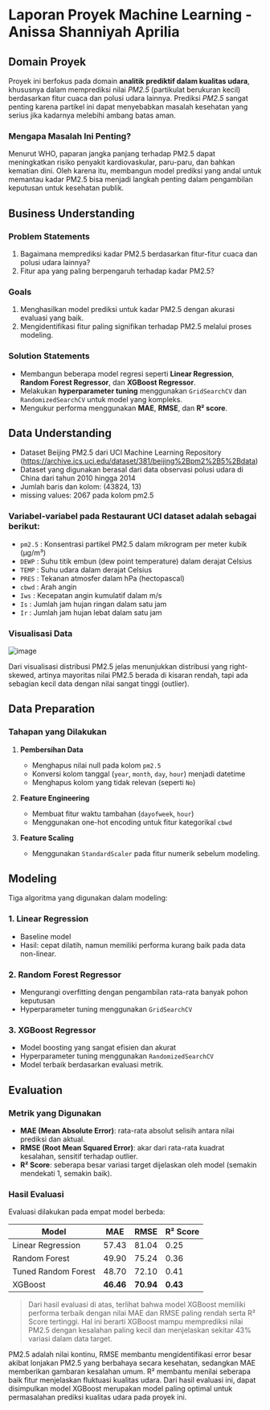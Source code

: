# Laporan Proyek Machine Learning - Anissa Shanniyah Aprilia

## Domain Proyek

Proyek ini berfokus pada domain **analitik prediktif dalam kualitas udara**, khususnya dalam memprediksi nilai *PM2.5* (partikulat berukuran kecil) berdasarkan fitur cuaca dan polusi udara lainnya. Prediksi *PM2.5* sangat penting karena partikel ini dapat menyebabkan masalah kesehatan yang serius jika kadarnya melebihi ambang batas aman.

### Mengapa Masalah Ini Penting?

Menurut WHO, paparan jangka panjang terhadap PM2.5 dapat meningkatkan risiko penyakit kardiovaskular, paru-paru, dan bahkan kematian dini. Oleh karena itu, membangun model prediksi yang andal untuk memantau kadar PM2.5 bisa menjadi langkah penting dalam pengambilan keputusan untuk kesehatan publik.

## Business Understanding

### Problem Statements
1. Bagaimana memprediksi kadar PM2.5 berdasarkan fitur-fitur cuaca dan polusi udara lainnya?
2. Fitur apa yang paling berpengaruh terhadap kadar PM2.5?

### Goals
1. Menghasilkan model prediksi untuk kadar PM2.5 dengan akurasi evaluasi yang baik.
2. Mengidentifikasi fitur paling signifikan terhadap PM2.5 melalui proses modeling.

### Solution Statements
* Membangun beberapa model regresi seperti **Linear Regression**, **Random Forest Regressor**, dan **XGBoost Regressor**.
* Melakukan **hyperparameter tuning** menggunakan `GridSearchCV` dan `RandomizedSearchCV` untuk model yang kompleks.
* Mengukur performa menggunakan **MAE**, **RMSE**, dan **R² score**.

## Data Understanding
- Dataset Beijing PM2.5 dari UCI Machine Learning Repository (https://archive.ics.uci.edu/dataset/381/beijing%2Bpm2%2B5%2Bdata)
- Dataset yang digunakan berasal dari data observasi polusi udara di China dari tahun 2010 hingga 2014
- Jumlah baris dan kolom: (43824, 13)
- missing values: 2067 pada kolom pm2.5

### Variabel-variabel pada Restaurant UCI dataset adalah sebagai berikut:
- `pm2.5` : Konsentrasi partikel PM2.5 dalam mikrogram per meter kubik (µg/m³)
- `DEWP` : Suhu titik embun (dew point temperature) dalam derajat Celsius
- `TEMP` : Suhu udara dalam derajat Celsius
- `PRES` : Tekanan atmosfer dalam hPa (hectopascal)
- `cbwd` : Arah angin
- `Iws` : Kecepatan angin kumulatif dalam m/s
- `Is` : Jumlah jam hujan ringan dalam satu jam
- `Ir` : Jumlah jam hujan lebat dalam satu jam

### Visualisasi Data
![image](https://github.com/user-attachments/assets/d9ccffa0-9d2e-4df7-a2ea-787e5196ca19)

Dari visualisasi distribusi PM2.5 jelas menunjukkan distribusi yang right-skewed, artinya mayoritas nilai PM2.5 berada di kisaran rendah, tapi ada sebagian kecil data dengan nilai sangat tinggi (outlier).

## Data Preparation

### Tahapan yang Dilakukan

1. **Pembersihan Data**
   * Menghapus nilai null pada kolom `pm2.5`
   * Konversi kolom tanggal (`year`, `month`, `day`, `hour`) menjadi datetime
   * Menghapus kolom yang tidak relevan (seperti `No`)

2. **Feature Engineering**
   * Membuat fitur waktu tambahan (`dayofweek`, `hour`)
   * Menggunakan one-hot encoding untuk fitur kategorikal `cbwd`

3. **Feature Scaling**
   * Menggunakan `StandardScaler` pada fitur numerik sebelum modeling.

## Modeling
Tiga algoritma yang digunakan dalam modeling:
### 1. Linear Regression
* Baseline model
* Hasil: cepat dilatih, namun memiliki performa kurang baik pada data non-linear.

### 2. Random Forest Regressor
* Mengurangi overfitting dengan pengambilan rata-rata banyak pohon keputusan
* Hyperparameter tuning menggunakan `GridSearchCV`

### 3. XGBoost Regressor
* Model boosting yang sangat efisien dan akurat
* Hyperparameter tuning menggunakan `RandomizedSearchCV`
* Model terbaik berdasarkan evaluasi metrik.

## Evaluation
### Metrik yang Digunakan
* **MAE (Mean Absolute Error)**: rata-rata absolut selisih antara nilai prediksi dan aktual.
* **RMSE (Root Mean Squared Error)**: akar dari rata-rata kuadrat kesalahan, sensitif terhadap outlier.
* **R² Score**: seberapa besar variasi target dijelaskan oleh model (semakin mendekati 1, semakin baik).

### Hasil Evaluasi
Evaluasi dilakukan pada empat model berbeda:

| Model               | MAE       | RMSE      | R² Score |
| ------------------- | --------- | --------- | -------- |
| Linear Regression   | 57.43     | 81.04     | 0.25     |
| Random Forest       | 49.90     | 75.24     | 0.36     |
| Tuned Random Forest | 48.70     | 72.10     | 0.41     |
| XGBoost             | **46.46** | **70.94** | **0.43** |

> Dari hasil evaluasi di atas, terlihat bahwa model XGBoost memiliki performa terbaik dengan nilai MAE dan RMSE paling rendah serta R² Score tertinggi. Hal ini berarti XGBoost mampu memprediksi nilai PM2.5 dengan kesalahan paling kecil dan menjelaskan sekitar 43% variasi dalam data target.

PM2.5 adalah nilai kontinu, RMSE membantu mengidentifikasi error besar akibat lonjakan PM2.5 yang berbahaya secara kesehatan, sedangkan MAE memberikan gambaran kesalahan umum. R² membantu menilai seberapa baik fitur menjelaskan fluktuasi kualitas udara. Dari hasil evaluasi ini, dapat disimpulkan model XGBoost merupakan model paling optimal untuk permasalahan prediksi kualitas udara pada proyek ini.

